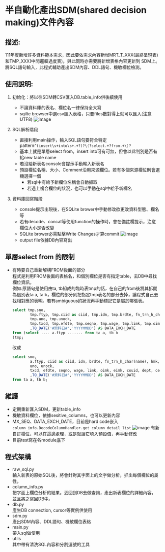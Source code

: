 # 半自動化產出SDM(shared decision making)文件內容  

## 描述:  
111年度新增許多資料範本需求，因此要依需求內容新增MRT_T_XXX(最終呈現表)和TMP_XXX(中間邏輯過度表)，與此同時亦需要將新增表格內容更新到 SDM上。將SQL語句輸入，此程式輔助產出SDM內容、DDL語句、機敏欄位檢測。

## 使用說明:  
1. 初始化：將以往SDM轉CSV匯入DB.table_info供後續使用  
   - 不論資料庫的表名、欄位名一律保持全大寫  
   - sqilte browser中選csv匯入表格，只要files數對得上就可以匯入(注意UTF8)
  ![image](https://user-images.githubusercontent.com/68182100/174039444-0402df93-a9c3-4c35-9597-87ff7559a765.png)

2. SQL解析階段
   - 直接利用main操作，輸入SQL語句要符合特定pattern`^(insert\s+into\s+.+?)?\(?select.+?from.+\)?`  
   - 基本上就是單層select from，insert into可有可無，但會以此判別是否有給new table name
   - 若沒給新表名console會提示手動輸入新表名  
   - 預設欄位名稱、大小、Comment沿用來源欄位。若有多個來源欄位則會選機選擇一個  
      - 若sql中有給予新欄位名稱會自動抓取
      - 若遇上複合欄位的狀況，也可以手動在sql中給予新欄名

3. 資料庫回寫階段
    - console提示出現後，在SQLite brower中手動修改欲更改資料型態、欄名等
    - 若有decode、concat等使用function的操作時，會在備註欄提示，注意欄位大小是否改變
    - SQLite brower必需點擊Write Changes才算commit
    ![image](https://user-images.githubusercontent.com/68182100/174045196-54b8b3c4-f2e9-4435-9275-6791e87b6171.png)
    - output file依據DB內容寫出  

## 單層select from 的限制

- 有時要自己重新解構FROM後面的部分  
  程式是利用FROM後面的表格名，和個別欄位是否有指定table，去DB中尋找欄位資訊。  
  例如:原語句是使用由ta, tb組成的臨時表tmp的話，在自己的from後將其拆開為個別表ta a, ta b，欄位的部分則把指定tmp表名的部分去掉，讓程式自己去找相對應的表明。若有ambiguous的狀況再手動標記它是屬於哪張表。

    ```SQL
    select tmp.sno,
            tmp.ftyp, tmp.ciid as ciid, tmp.idn, tmp.brdte, fn_trn_h_char(tmp.name), tmp.hmk,
            tmp.uno, tmp.unock,
            tmp.txcd, tmp.efdte, tmp.seqno, tmp.wage, tmp.limk, tmp.oimk, tmp.eimk, tmp.couid, tmp.dept, tmp.celmk
            ,TO_DATE('#資料日#','YYYYMMDD') AS DATA_EXCH_DATE
    from (select .... a.ftyp ....... from ta a, tb b
    )tmp;
    ```

    改成

    ``` SQL
    select sno,
            a.ftyp, ciid as ciid, idn, brdte, fn_trn_h_char(name), hmk,
            uno, unock,
            txcd, efdte, seqno, wage, limk, oimk, eimk, couid, dept, celmk
            ,TO_DATE('#資料日#','YYYYMMDD') AS DATA_EXCH_DATE
    from ta a, tb b;
    ```

## 維護

- 定期重新匯入SDM，更新table_info
- 機敏資料欄位，依據sesitive_columns，也可以更新內容
- MX_SEQ、DATA_EXCH_DATE，目前是hard code嵌入`column_info.DecodeColumnHandler.get_column_detail_list`
  ![image](https://user-images.githubusercontent.com/68182100/174044967-2459dd04-f0d5-4dd5-9f20-44d7e6cb5614.png)
  有新自訂欄位，可以在這邊處理，或是就讓它填入預設值，再手動修改
- 目前test寫在各module底下

## 程式架構
  - raw_sql.py  
  輸入新表的原始SQL後，將會針對其字面上的文字做分析，抓出每個欄位的屬性。
  - column_info.py  
  把字面上欄位分析的結果，丟回到DB去做查詢，產出新表欄位的詳細內容，並且將之寫回DB中。
  - db.py  
  產生DB connection, cursor等實例供使用
  - sdm.py  
  產出SDM內容、DDL語句、機敏欄位表格
  - main.py  
  帶入sql做使用
  - utils  
  其中帶有清洗SQL內容和分割逗號的工具
